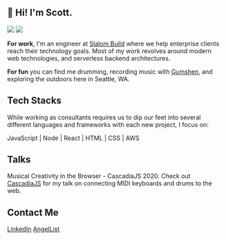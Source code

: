 ## 👋 Hi! I'm Scott.
![](https://img.shields.io/badge/status-drumming-green)
![](https://visitor-badge.glitch.me/badge?page_id=scott-ammon.scott-ammon)

**For work**, I'm an engineer at [Slalom Build](https://www.slalombuild.com/) where we help enterprise clients reach their technology goals. Most of my work revolves around modern web technologies, and serverless backend architectures.

**For fun** you can find me drumming, recording music with [Gumshen](https://open.spotify.com/artist/1ynnDWaJZ6KwwQDdjiEYI6), and exploring the outdoors here in Seattle, WA.

## Tech Stacks

While working as consultants requires us to dip our feet into several different languages and frameworks with each new project, I focus on:

JavaScript | Node | React | HTML | CSS | AWS

## Talks
Musical Creativity in the Browser - CascadiaJS 2020. Check out [CascadiaJS](https://2020.cascadiajs.com/speakers/scott-ammon) for my talk on connecting MIDI keyboards and drums to the web.

## Contact Me
[LinkedIn](https://www.linkedin.com/in/scottammon)
[AngelList](https://angel.co/u/scott-ammon)


